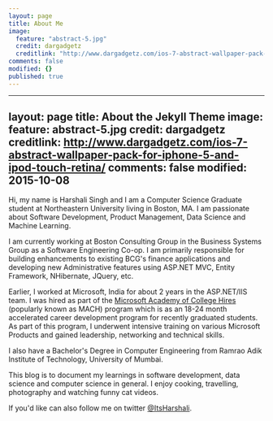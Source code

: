 ```yaml
---
layout: page
title: About Me
image: 
  feature: "abstract-5.jpg"
  credit: dargadgetz
  creditlink: "http://www.dargadgetz.com/ios-7-abstract-wallpaper-pack-for-iphone-5-and-ipod-touch-retina/"
comments: false
modified: {}
published: true
---
```


---
layout: page
title: About the Jekyll Theme
image:
  feature: abstract-5.jpg
  credit: dargadgetz
  creditlink: http://www.dargadgetz.com/ios-7-abstract-wallpaper-pack-for-iphone-5-and-ipod-touch-retina/
comments: false
modified: 2015-10-08
---
Hi, my name is Harshali Singh and I am a Computer Science Graduate student at Northeastern University living in Boston, MA. I am passionate about Software Development, Product Management, Data Science and Machine Learning. 

I am currently working at Boston Consulting Group in the Business Systems Group as a Software Engineering Co-op. I am primarily responsible for building enhancements to existing BCG's finance applications and developing new Administrative features using ASP.NET MVC, Entity Framework, NHibernate, JQuery, etc.

Earlier, I worked at Microsoft, India for about 2 years in the ASP.NET/IIS team. I was hired as part of the [Microsoft Academy of College Hires](https://careers.microsoft.com/students/mach) (popularly known as MACH) program which is as an 18-24 month accelerated career development program for recently graduated students. As part of this program, I underwent intensive training on various Microsoft Products and gained leadership, networking and technical skills.

I also have a Bachelor's Degree in Computer Engineering from Ramrao Adik Institute of Technology, University of Mumbai. 

This blog is to document my learnings in software development, data science and computer science in general. I enjoy cooking, travelling, photography and watching funny cat videos. 

If you'd like can also follow me on twitter [@ItsHarshali](https://twitter.com/ItsHarshali).
